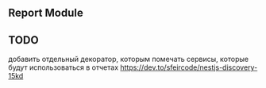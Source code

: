 ## Report Module

## TODO

добавить отдельный декоратор, которым помечать сервисы, которые будут использоваться в отчетах
https://dev.to/sfeircode/nestjs-discovery-15kd

